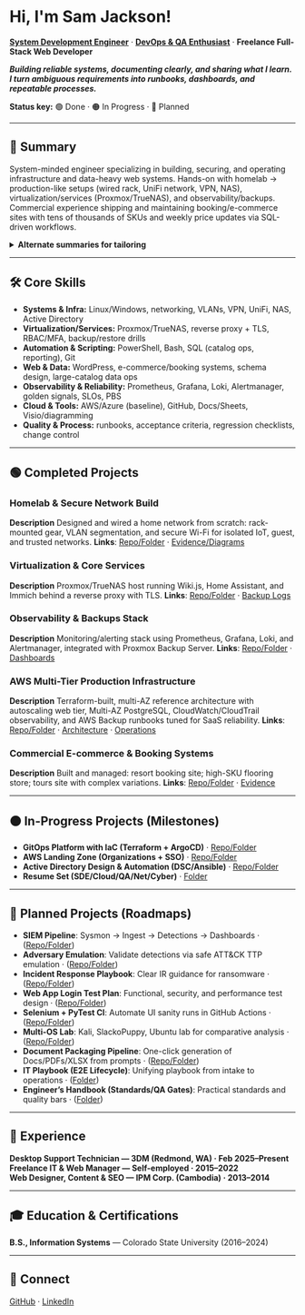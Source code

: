 # Hi, I'm Sam Jackson!
**[System Development Engineer](https://github.com/sams-jackson)** · **[DevOps & QA Enthusiast](https://www.linkedin.com/in/sams-jackson)** · **Freelance Full-Stack Web Developer**

***Building reliable systems, documenting clearly, and sharing what I learn. I turn ambiguous requirements into runbooks, dashboards, and repeatable processes.***

**Status key:** 🟢 Done · 🟠 In Progress · 🔵 Planned

---
## 🎯 Summary
System-minded engineer specializing in building, securing, and operating infrastructure and data-heavy web systems. Hands-on with homelab → production-like setups (wired rack, UniFi network, VPN, NAS), virtualization/services (Proxmox/TrueNAS), and observability/backups. Commercial experience shipping and maintaining booking/e-commerce sites with tens of thousands of SKUs and weekly price updates via SQL-driven workflows.

<details><summary><strong>Alternate summaries for tailoring</strong></summary>

**DevOps-forward** DevOps-leaning systems engineer who builds and operates reliable services end-to-end: homelab→production patterns (networking, virtualization, reverse proxy + TLS, backups), metrics/alerts (Prometheus/Grafana/Loki/Alertmanager), and automation with PowerShell/Bash/SQL. Experienced with data-heavy e-commerce/booking systems and operational runbooks.

**QA-forward** Quality-driven systems engineer turning ambiguous requirements into testable runbooks, acceptance criteria, and regression checklists. Builds monitoring dashboards for golden signals, designs reliable backup/restore procedures, and uses SQL/automation to validate data integrity across high-SKU catalogs and booking systems.
</details>

---
## 🛠️ Core Skills
- **Systems & Infra:** Linux/Windows, networking, VLANs, VPN, UniFi, NAS, Active Directory
- **Virtualization/Services:** Proxmox/TrueNAS, reverse proxy + TLS, RBAC/MFA, backup/restore drills
- **Automation & Scripting:** PowerShell, Bash, SQL (catalog ops, reporting), Git
- **Web & Data:** WordPress, e-commerce/booking systems, schema design, large-catalog data ops
- **Observability & Reliability:** Prometheus, Grafana, Loki, Alertmanager, golden signals, SLOs, PBS
- **Cloud & Tools:** AWS/Azure (baseline), GitHub, Docs/Sheets, Visio/diagramming
- **Quality & Process:** runbooks, acceptance criteria, regression checklists, change control

---
## 🟢 Completed Projects

### Homelab & Secure Network Build
**Description** Designed and wired a home network from scratch: rack-mounted gear, VLAN segmentation, and secure Wi-Fi for isolated IoT, guest, and trusted networks.
**Links**: [Repo/Folder](./projects/06-homelab/PRJ-HOME-001/) · [Evidence/Diagrams](./projects/06-homelab/PRJ-HOME-001/assets)

### Virtualization & Core Services
**Description** Proxmox/TrueNAS host running Wiki.js, Home Assistant, and Immich behind a reverse proxy with TLS.
**Links**: [Repo/Folder](./projects/06-homelab/PRJ-HOME-002/) · [Backup Logs](./projects/06-homelab/PRJ-HOME-002/assets)

### Observability & Backups Stack
**Description** Monitoring/alerting stack using Prometheus, Grafana, Loki, and Alertmanager, integrated with Proxmox Backup Server.
**Links**: [Repo/Folder](./projects/01-sde-devops/PRJ-SDE-002/) · [Dashboards](./projects/01-sde-devops/PRJ-SDE-002/assets)

### AWS Multi-Tier Production Infrastructure
**Description** Terraform-built, multi-AZ reference architecture with autoscaling web tier, Multi-AZ PostgreSQL, CloudWatch/CloudTrail observability, and AWS Backup runbooks tuned for SaaS reliability.
**Links**: [Repo/Folder](./projects/02-cloud-architecture/PRJ-CLOUD-002/) · [Architecture](./projects/02-cloud-architecture/PRJ-CLOUD-002/docs/architecture.md) · [Operations](./projects/02-cloud-architecture/PRJ-CLOUD-002/docs/operations.md)

### Commercial E-commerce & Booking Systems
**Description** Built and managed: resort booking site; high-SKU flooring store; tours site with complex variations.
**Links**: [Repo/Folder](./projects/08-web-data/PRJ-WEB-001/) · [Evidence](./projects/08-web-data/PRJ-WEB-001/assets)

---
## 🟠 In-Progress Projects (Milestones)
- **GitOps Platform with IaC (Terraform + ArgoCD)** · [Repo/Folder](./projects/01-sde-devops/PRJ-SDE-001/)
- **AWS Landing Zone (Organizations + SSO)** · [Repo/Folder](./projects/02-cloud-architecture/PRJ-CLOUD-001/)
- **Active Directory Design & Automation (DSC/Ansible)** · [Repo/Folder](./projects/05-networking-datacenter/PRJ-NET-DC-001/)
- **Resume Set (SDE/Cloud/QA/Net/Cyber)** · [Folder](./professional/resume/)

---
## 🔵 Planned Projects (Roadmaps)
- **SIEM Pipeline**: Sysmon → Ingest → Detections → Dashboards · ([Repo/Folder](./projects/03-cybersecurity/PRJ-CYB-BLUE-001/))
- **Adversary Emulation**: Validate detections via safe ATT&CK TTP emulation · ([Repo/Folder](./projects/03-cybersecurity/PRJ-CYB-RED-001/))
- **Incident Response Playbook**: Clear IR guidance for ransomware · ([Repo/Folder](./projects/03-cybersecurity/PRJ-CYB-OPS-002/))
- **Web App Login Test Plan**: Functional, security, and performance test design · ([Repo/Folder](./projects/04-qa-testing/PRJ-QA-001/))
- **Selenium + PyTest CI**: Automate UI sanity runs in GitHub Actions · ([Repo/Folder](./projects/04-qa-testing/PRJ-QA-002/))
- **Multi-OS Lab**: Kali, SlackoPuppy, Ubuntu lab for comparative analysis · ([Repo/Folder](./projects/06-homelab/PRJ-HOME-003/))
- **Document Packaging Pipeline**: One-click generation of Docs/PDFs/XLSX from prompts · ([Repo/Folder](./projects/07-aiml-automation/PRJ-AIML-001/))
- **IT Playbook (E2E Lifecycle)**: Unifying playbook from intake to operations · ([Folder](./docs/PRJ-MASTER-PLAYBOOK/))
- **Engineer’s Handbook (Standards/QA Gates)**: Practical standards and quality bars · ([Folder](./docs/PRJ-MASTER-HANDBOOK/))

---
## 💼 Experience
**Desktop Support Technician — 3DM (Redmond, WA) · Feb 2025–Present**  
**Freelance IT & Web Manager — Self-employed · 2015–2022**  
**Web Designer, Content & SEO — IPM Corp. (Cambodia) · 2013–2014**

---
## 🎓 Education & Certifications
**B.S., Information Systems** — Colorado State University (2016–2024)  

---
## 🤳 Connect
[GitHub](https://github.com/sams-jackson) · [LinkedIn](https://www.linkedin.com/in/sams-jackson) 
